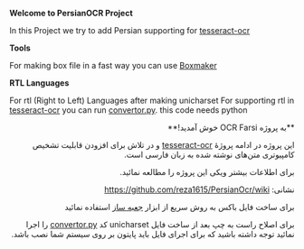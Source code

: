 **Welcome to PersianOCR Project**

In this Project we try to add Persian supporting  for [tesseract-ocr](http://code.google.com/p/tesseract-ocr/)

**Tools**

For making box file in a fast way you can use [Boxmaker](http://reza1615.github.com/index.html)

**RTL Languages**

For rtl (Right to Left) Languages after making unicharset For supporting rtl in [tesseract-ocr](http://code.google.com/p/tesseract-ocr/)  you can run [convertor.py](https://github.com/reza1615/PersianOcr/blob/master/convertor.py). this code needs python

<div dir="rtl">
**به پروژه OCR Farsi خوش آمدید!**


این پروژه در ادامه پروژهٔ [tesseract-ocr](http://code.google.com/p/tesseract-ocr/) و در تلاش برای افزودن قابلیت تشخیص کامپیوتری متن‌های نوشته شده به زبان فارسی است.

برای اطلاعات بیشتر ویکی این پروژه را مطالعه نمائيد.

نشانی: https://github.com/reza1615/PersianOcr/wiki

برای ساخت فایل باکس به روش سریع از ابزار 
[جعبه ساز](http://reza1615.github.com/index2.html)
استفاده نمائید

برای اصلاح راست به چپ بعد از ساخت فایل unicharset 
کد 
[convertor.py](https://github.com/reza1615/PersianOcr/blob/master/convertor.py)
را اجرا نمائید توجه داشته باشید که برای اجرای فایل باید پایتون بر روی سیستم شما نصب باشد.

